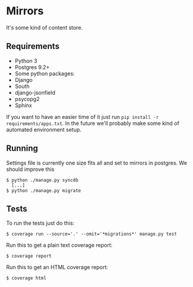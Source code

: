 # Mirrors

It's some kind of content store.

## Requirements

- Python 3
- Postgres 9.2+
- Some python packages:
 - Django
 - South
 - django-jsonfield
 - psycopg2
 - Sphinx

If you want to have an easier time of it just run `pip install -r
requirements/apps.txt`. In the future we'll probably make some kind of automated
environment setup.

## Running

Settings file is currently one size fits all and set to mirrors in postgres.
We should improve this

    $ python ./manage.py syncdb
      [...]
    $ python ./manage.py migrate

## Tests
To run the tests just do this:

    $ coverage run --source='.' --omit='*migrations*' manage.py test

Run this to get a plain text coverage report:

    $ coverage report

Run this to get an HTML coverage report:

    $ coverage html
